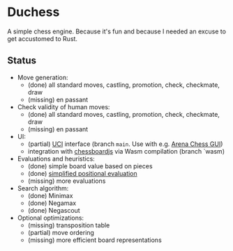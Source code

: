 # Duchess
A simple chess engine. 
Because it's fun and because I needed an excuse to get accustomed to Rust.

## Status
- Move generation:
  - (done) all standard moves, castling, promotion, check, checkmate, draw
  - (missing) en passant
- Check validity of human moves:
  - (done) all standard moves, castling, promotion, check, checkmate, draw
  - (missing) en passant
- UI:
  - (partial) [UCI](https://en.wikipedia.org/wiki/Universal_Chess_Interface) interface (branch `main`. Use with e.g. [Arena Chess GUI](http://www.playwitharena.de/))
  - integration with [chessboardjs](https://chessboardjs.com) via Wasm compilation (branch `wasm)
- Evaluations and heuristics:
  - (done) simple board value based on pieces
  - (done) [simplified positional evaluation](https://www.chessprogramming.org/Simplified_Evaluation_Function)
  - (missing) more evaluations
- Search algorithm:
  - (done) Minimax
  - (done) Negamax
  - (done) Negascout
- Optional optimizations:
  - (missing) transposition table
  - (partial) move ordering
  - (missing) more efficient board representations



